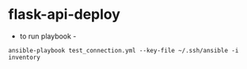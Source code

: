 # flask-api-deploy

- to run playbook -
```shell
ansible-playbook test_connection.yml --key-file ~/.ssh/ansible -i inventory
```
